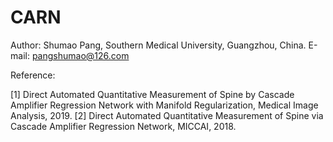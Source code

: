 # CARN
Author: Shumao Pang, Southern Medical University, Guangzhou, China. E-mail: pangshumao@126.com

Reference: 

[1] Direct Automated Quantitative Measurement of Spine by Cascade Amplifier Regression Network with Manifold Regularization, Medical Image Analysis, 2019.
[2] Direct Automated Quantitative Measurement of Spine via Cascade Amplifier Regression Network, MICCAI, 2018.